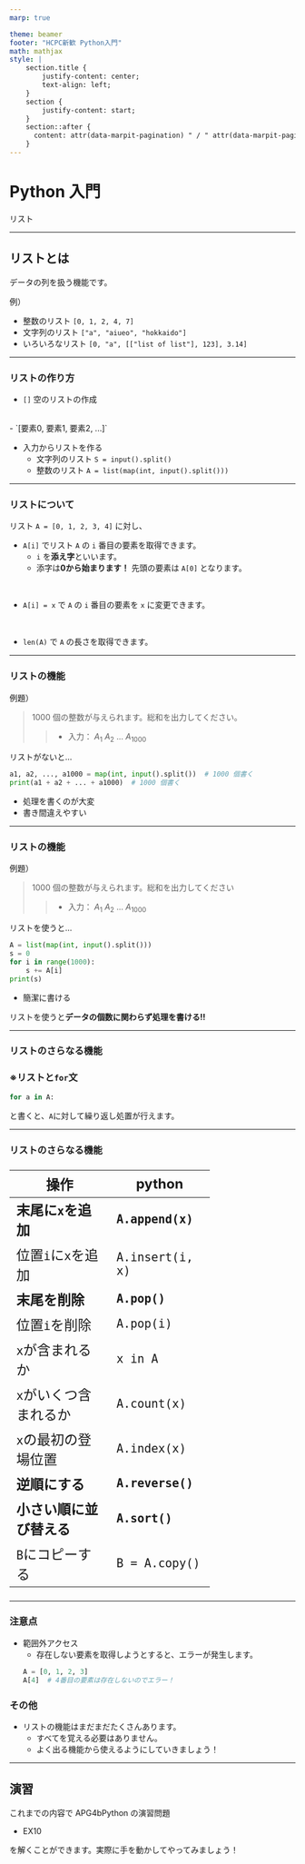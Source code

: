 ```yaml
---
marp: true

theme: beamer
footer: "HCPC新歓 Python入門"
math: mathjax
style: |
    section.title {
        justify-content: center;
        text-align: left;
    }
    section {
        justify-content: start;
    }
    section::after {
      content: attr(data-marpit-pagination) " / " attr(data-marpit-pagination-total);
    }
---
```

<!-- _class: title -->
# Python 入門
リスト

---
<!-- paginate: true -->
## リストとは

データの列を扱う機能です。

例）
- 整数のリスト `[0, 1, 2, 4, 7]`
- 文字列のリスト `["a", "aiueo", "hokkaido"]`
- いろいろなリスト `[0, "a", [["list of list"], 123], 3.14]`
---

### リストの作り方
- `[]` 空のリストの作成
<br>
- `[要素0, 要素1, 要素2, ...]`
<!-- <br> -->
<!-- - `list(range(n))` で `[0, 1, ..., n-1]` のリストを作成 -->
<br>

- 入力からリストを作る
  - 文字列のリスト
  `S = input().split()`
  - 整数のリスト
  `A = list(map(int, input().split()))`

---

### リストについて
リスト `A = [0, 1, 2, 3, 4]` に対し、
- `A[i]` でリスト `A` の `i` 番目の要素を取得できます。
  - `i` を**添え字**といいます。
  - 添字は**0から始まります！**  先頭の要素は `A[0]` となります。
<br>

- `A[i] = x` で `A` の `i` 番目の要素を `x` に変更できます。

<br>

- `len(A)` で `A` の長さを取得できます。

---
### リストの機能

例題）
> $1000$ 個の整数が与えられます。総和を出力してください。
>> - 入力： $A_1$ $A_2$ $...$ $A_{1000}$

リストがないと…
```py
a1, a2, ..., a1000 = map(int, input().split())  # 1000 個書く
print(a1 + a2 + ... + a1000)  # 1000 個書く
```
- 処理を書くのが大変
- 書き間違えやすい

---

### リストの機能

例題）
> $1000$ 個の整数が与えられます。総和を出力してください
>> - 入力： $A_1$ $A_2$ $...$ $A_{1000}$

リストを使うと…
```py
A = list(map(int, input().split()))
s = 0
for i in range(1000):
    s += A[i]
print(s)
```
- 簡潔に書ける

リストを使うと**データの個数に関わらず処理を書ける!!**

---

### リストのさらなる機能
<!-- - リストの出力
```py
A = [3, 1, 4, 1, 5]

# Aの要素を空白区切りで出力
print(*A)

# Aの要素を改行区切りで出力
for a in A:
  print(a)
``` -->

### ※リストと`for`文
```py
for a in A:
```
と書くと、`A`に対して繰り返し処置が行えます。

---

### リストのさらなる機能

<style scoped>
  table { table-layout: fixed; width: 70%; display:table; font-size: 24px; }
</style>
| 操作 | python |
| --- | --- |
| **末尾に`x`を追加**    | **`A.append(x)`** |
| 位置`i`に`x`を追加     | `A.insert(i, x)` |
| **末尾を削除**         | **`A.pop()`** |
| 位置`i`を削除          | `A.pop(i)` |
| `x`が含まれるか        | `x in A` |
| `x`がいくつ含まれるか  | `A.count(x)` |
| `x`の最初の登場位置     | `A.index(x)` |
| **逆順にする**         | **`A.reverse()`** |
| **小さい順に並び替える** | **`A.sort()`** |
| `B`にコピーする         | `B = A.copy()` |

---

### 注意点
- 範囲外アクセス
  - 存在しない要素を取得しようとすると、エラーが発生します。
  ```py
  A = [0, 1, 2, 3]
  A[4]  # 4番目の要素は存在しないのでエラー！
  ```

### その他
- リストの機能はまだまだたくさんあります。
  - すべてを覚える必要はありません。
  - よく出る機能から使えるようにしていきましょう！

---

## 演習

これまでの内容で APG4bPython の演習問題
- EX10

を解くことができます。実際に手を動かしてやってみましょう！
